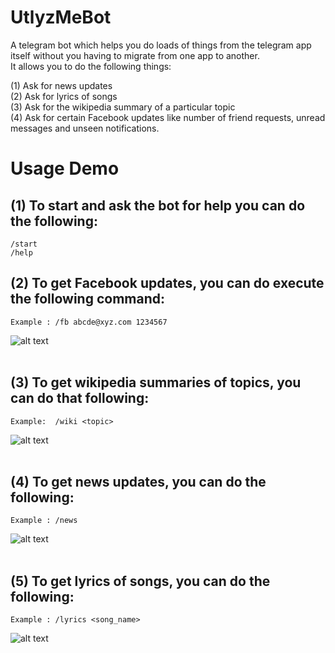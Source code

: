 # UtlyzMeBot
A telegram bot which helps you do loads of things from the telegram app itself without you having to migrate from one app to another.<br>
It allows you to do the following things:<br>

 (1) Ask for news updates<br>
(2) Ask for lyrics of songs<br>
(3) Ask for the wikipedia summary of a particular topic<br>
(4) Ask for certain Facebook updates like number of friend requests, unread messages and unseen notifications.<br>

# Usage Demo

## (1) To start and ask the bot for help you can do the following:<br>
    /start
    /help
## (2) To get Facebook updates, you can do execute the following command:<br>
    Example : /fb abcde@xyz.com 1234567
![alt text](https://github.com/rahulkumaran/UtlyzMeBot/blob/master/Usage%20images/fb.jpg)<br><br>

## (3) To get wikipedia summaries of topics, you can do that following:<br>
    Example:  /wiki <topic>
![alt text](https://github.com/rahulkumaran/UtlyzMeBot/blob/master/Usage%20images/wiki.jpg)<br><br>

## (4) To get news updates, you can do the following:<br>
    Example : /news
![alt text](https://github.com/rahulkumaran/UtlyzMeBot/blob/master/Usage%20images/news.jpg)<br><br>

## (5) To get lyrics of songs, you can do the following:<br>
    Example : /lyrics <song_name>
![alt text](https://github.com/rahulkumaran/UtlyzMeBot/blob/master/Usage%20images/lyrics.jpg)<br><br>

